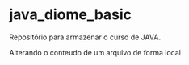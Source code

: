 # java_diome_basic
Repositório para armazenar o curso de JAVA.

Alterando o conteudo de um arquivo de forma local